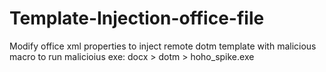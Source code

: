# Template-Injection-office-file

Modify office xml properties to inject remote dotm template with malicious macro to run malicioius exe:
docx > dotm > hoho_spike.exe
